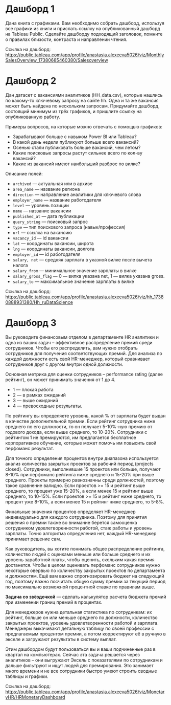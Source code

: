 # Дашборд 1
Дана книга с графиками. Вам необходимо собрать дашборд, используя все графики из книги и прислать ссылку на опубликованный дашборд на Tableau Public. Сделайте дашборду подходящий заголовок, помните о правилах близости, контраста и направлении чтения.

Ссылка на дашборд: https://public.tableau.com/app/profile/anastasia.alexeeva5026/viz/MonthlySalesOverview_17380685460380/Salesoverview

# Дашборд 2
Дан датасет с вакансиями аналитиков (HH_data.csv), которые нашлись по какому-то ключевому запросу на сайте hh. Одна и та же вакансия может быть найдена по нескольким запросам. Придумайте дашборд, состоящий минимум из трёх графиков, и пришлите ссылку на опубликованную работу.

Примеры вопросов, на которые можно отвечать с помощью графиков:<br>

* Зарабатывают больше с навыком Power BI или Tableau?
* В какой день недели публикуют больше всего вакансий?
* Осенью стали публиковать больше вакансий, чем летом?
* Какие поисковые запросы растут сильнее всего по кол-ву вакансий?
* Какие из вакансий имеют наибольший разброс по вилке?


Описание полей:

* `archived` — актуальная или в архиве
* `area_name` — название региона
* `direction` — направление аналитики для ключевого слова
* `employer_name` — название работодателя
* `level` — уровень позиции
* `name` — название вакансии
* `published_at` — дата публикации
* `query_string` — поисковый запрос
* `type` — тип поискового запроса (навык/профессия)
* `url` — ссылка на вакансию
* `vacancy_id` — id вакансии
* `lat` — координаты вакансии, широта
* `lng` — координаты вакансии, долгота
* `employer_id` — id работодателя
* `salary, net` — средняя зарплата в указной вилке после вычета налога
* `salary_from` — минимальное значение зарплаты в вилке
* `salary_gross_flag` — 0 — вилка указана net, 1 — вилка указана gross.
* `salary_to` — максимальное значение зарплаты в вилке

Ссылка на дашборд: https://public.tableau.com/app/profile/anastasia.alexeeva5026/viz/hh_17380888931380/Hh_ruDataScience

# Дашборд 3

Вы руководите финансовым отделом в департаменте HR аналитики и одна из ваших задач – эффективное распределение премий среди сотрудников. Чтобы его распределить, вам нужно отобрать сотрудников для получения соответствующих премий. Для анализа по каждой должности есть свой HR-менеджер, который сравнивает сотрудников друг с другом внутри одной должности.

Основная метрика для оценки сотрудников – performance rating (далее рейтинг), он может принимать значения от 1 до 4. 
* 1 — плохая работа
* 2 — в рамках ожиданий
* 3 — выше ожиданий
* 4 — превосходные результаты. 

По рейтингу вы определяете уровень, какой % от зарплаты будет выдан в качестве дополнительной премии. Если рейтинг сотрудника ниже среднего по его должности, то он получает 5-10%-ную премию от годового дохода, если выше среднего, то 10-20%. Сотрудники с рейтингом 1 не премируются, им предлагается бесплатное корпоративное обучение, которые может помочь им повысить свой перфоманс результат.

Для точного определения процентов внутри диапазона используется анализ количества закрытых проектов за рабочий период (projects closed). Сотрудники, выполнившие 15 проектов или больше, получают 8-10% при перфоманс рейтинга ниже среднего и 15-20% при выше среднего. Проекты примерно равнозначны среди должностей, поэтому такое сравнение валидно. Если проектов >= 15 и рейтинг выше среднего, то процент уже 15-20%, а если менее 15 и рейтинг выше среднего, то 10-15%. Если проектов >= 15 и рейтинг ниже среднего, то процент уже 8-10%, а если менее 15 и рейтинг ниже среднего, то 5-8%.

Финальные значения процентов определяет HR-менеджер индивидуально для каждого сотрудника. Поэтому для принятия решения о премии также во внимание берется самооценка сотрудником удовлетворенности работой, стаж работы и уровень зарплаты. Точно алгоритма определения нет, каждый HR-менеджер принимает решение сам.

Как руководитель, вы хотите понимать общее распределение рейтинга, количество людей с оценками меньше или больше среднего и их уровень заработной платы, чтобы оценить, скольким какая премия достанется. Чтобы в целом оценивать перфоманс сотрудников нужно некоторые овервью по количеству закрытых проектов по департамента и должностям. Ещё вам важно спрогнозировать бюджет на следующий год, поэтому важно посчитать общую сумму премии за текущий период по максимально возможной процентной ставке по правилам выше.

**Задача со звёздочкой** — сделать калькулятор расчета бюджета премий при изменении границ премий в процентах.

Для менеджеров нужна детальная статистика по сотрудникам: их рейтинг, больше он или меньше среднего по должности, количество закрытых проектов, уровень удовлетворенности работой и зарплата. Менеджеры выкачивают детальную таблицу по своей профессии с предлагаемым процентом премии, а потом корректируют её в ручную в экселе и загружают результаты в систему выплат.

Этим дашбордом будут пользоваться вы и ваши подчиненные раз в квартал на компьютерах. Сейчас эта задача решается через аналитиков – они выгружают Эксель с показателями по сотрудникам и дальше фильтруют и ищут людей для премирования. Это занимает много времени и не все сотрудники быстро умеют строить сводные таблицы и графики.

Ссылка на дашборд: https://public.tableau.com/app/profile/anastasia.alexeeva5026/viz/MonetaryHR/HRMonetaryDashboard